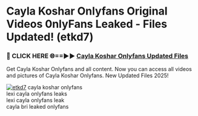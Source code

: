 # Cayla Koshar Onlyfans Original Videos 0nlyFans Leaked - Files Updated! (etkd7)

<h3>🔴 CLICK HERE 🌐==►► <a href="https://tinyurl.com/2jnfzry5" rel="nofollow">Cayla Koshar Onlyfans Updated Files</a></h3>

Get Cayla Koshar Onlyfans and all content. Now you can access all videos and pictures of Cayla Koshar Onlyfans. New Updated Files 2025!

[![etkd7](https://i.imgur.com/GyGTBgg.gif)](https://tinyurl.com/2jnfzry5)
cayla koshar onlyfans<br>
lexi cayla onlyfans leaks<br>
lexi cayla onlyfans leak<br>
cayla bri leaked onlyfans